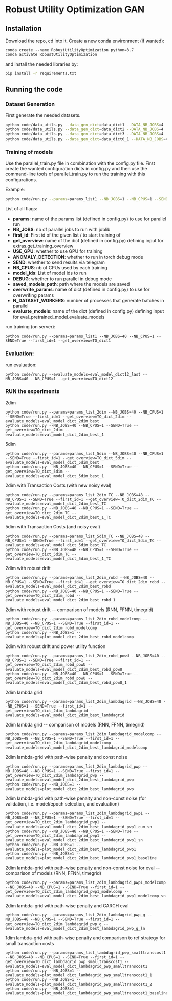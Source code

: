 # Robust Utility Optimization GAN


## Installation
Download the repo, cd into it. 
Create a new conda environment (if wanted): 
```shell
conda create --name RobustUtilityOptimization python=3.7
conda activate RobustUtilityOptimization
```
and install the needed libraries by:
```sh
pip install -r requirements.txt
```

## Running the code

### Dataset Generation
First generate the needed datasets.

```sh
python code/data_utils.py --data_gen_dict=data_dict1 --DATA_NB_JOBS=4
python code/data_utils.py --data_gen_dict=data_dict2 --DATA_NB_JOBS=4
python code/data_utils.py --data_gen_dict=data_dict3 --DATA_NB_JOBS=4
python code/data_utils.py --data_gen_dict=data_dict0_1 --DATA_NB_JOBS=4
```

### Training of models
Use the parallel_train.py file in combination with the config.py file. 
First create the wanted configuration dicts in config.py and then use the command-line 
tools of parallel_train.py to run the training with this configurations.

Example:
```sh
python code/run.py --params=params_list1 --NB_JOBS=1 --NB_CPUS=1 --SEND=True --first_id=1 --get_overview=TO_dict1
```

List of all flags:
- **params**: name of the params list (defined in config.py) to use for parallel run
- **NB_JOBS**: nb of parallel jobs to run with joblib
- **first_id**: First id of the given list / to start training of
- **get_overview**: name of the dict (defined in config.py) defining input for extras.get_training_overview
- **USE_GPU**: whether to use GPU for training
- **ANOMALY_DETECTION**: whether to run in torch debug mode
- **SEND**: whether to send results via telegram
- **NB_CPUS**: nb of CPUs used by each training
- **model_ids**: List of model ids to run
- **DEBUG**: whether to run parallel in debug mode
- **saved_models_path**: path where the models are saved
- **overwrite_params**: name of dict (defined in config.py) to use for overwriting params
- **N_DATASET_WORKERS**: number of processes that generate batches in parallel
- **evaluate_models**: name of the dict (defined in config.py) defining input for eval_pretrained_model.evaluate_models


run training (on server):
```shell
python code/run.py --params=params_list1 --NB_JOBS=40 --NB_CPUS=1 --SEND=True --first_id=1 --get_overview=TO_dict1
```

### Evaluation:

run evaluation:
```shell
python code/run.py --evaluate_models=eval_model_dict12_last --NB_JOBS=40 --NB_CPUS=1 --get_overview=TO_dict12
```

### RUN the experiments
2dim 
```shell
python code/run.py --params=params_list_2dim --NB_JOBS=40 --NB_CPUS=1 --SEND=True --first_id=1 --get_overview=TO_dict_2dim --evaluate_models=eval_model_dict_2dim_best
python code/run.py --NB_JOBS=40 --NB_CPUS=1 --SEND=True --get_overview=TO_dict_2dim --evaluate_models=eval_model_dict_2dim_best_1
```

5dim
```shell
python code/run.py --params=params_list_5dim --NB_JOBS=40 --NB_CPUS=1 --SEND=True --first_id=1 --get_overview=TO_dict_5dim --evaluate_models=eval_model_dict_5dim_best
python code/run.py --NB_JOBS=40 --NB_CPUS=1 --SEND=True --get_overview=TO_dict_5dim --evaluate_models=eval_model_dict_5dim_best_1
```

2dim with Transaction Costs (with new noisy eval)
```shell
python code/run.py --params=params_list_2dim_TC --NB_JOBS=48 --NB_CPUS=1 --SEND=True --first_id=1 --get_overview=TO_dict_2dim_TC --evaluate_models=eval_model_dict_2dim_best_TC
python code/run.py --NB_JOBS=48 --NB_CPUS=1 --SEND=True --get_overview=TO_dict_2dim_TC --evaluate_models=eval_model_dict_2dim_best_1_TC
```

5dim with Transaction Costs (and noisy eval)
```shell
python code/run.py --params=params_list_5dim_TC --NB_JOBS=48 --NB_CPUS=1 --SEND=True --first_id=1 --get_overview=TO_dict_5dim_TC --evaluate_models=eval_model_dict_5dim_best_TC
python code/run.py --NB_JOBS=48 --NB_CPUS=1 --SEND=True --get_overview=TO_dict_5dim_TC --evaluate_models=eval_model_dict_5dim_best_1_TC
```

2dim with robust drift
```shell
python code/run.py --params=params_list_2dim_robd --NB_JOBS=40 --NB_CPUS=1 --SEND=True --first_id=1 --get_overview=TO_dict_2dim_robd --evaluate_models=eval_model_dict_2dim_best_robd
python code/run.py --NB_JOBS=40 --NB_CPUS=1 --SEND=True --get_overview=TO_dict_2dim_robd --evaluate_models=eval_model_dict_2dim_best_robd_1
```

2dim with robust drift -- comparison of models (RNN, FFNN, timegrid)
```shell
python code/run.py --params=params_list_2dim_robd_modelcomp --NB_JOBS=40 --NB_CPUS=1 --SEND=True --first_id=1 --get_overview=TO_dict_2dim_robd_modelcomp
python code/run.py --NB_JOBS=1 --evaluate_models=plot_model_dict_2dim_best_robd_modelcomp
```

2dim with robust drift and power utility function
```shell
python code/run.py --params=params_list_2dim_robd_powU --NB_JOBS=40 --NB_CPUS=1 --SEND=True --first_id=1 --get_overview=TO_dict_2dim_robd_powU --evaluate_models=eval_model_dict_2dim_best_robd_powU
python code/run.py --NB_JOBS=40 --NB_CPUS=1 --SEND=True --get_overview=TO_dict_2dim_robd_powU --evaluate_models=eval_model_dict_2dim_best_robd_powU_1
```

2dim lambda grid
```shell
python code/run.py --params=params_list_2dim_lambdagrid --NB_JOBS=48 --NB_CPUS=1 --SEND=True --first_id=1 --get_overview=TO_dict_2dim_lambdagrid --evaluate_models=eval_model_dict_2dim_best_lambdagrid
```

2dim lambda grid -- comparison of models (RNN, FFNN, timegrid)
```shell
python code/run.py --params=params_list_2dim_lambdagrid_modelcomp --NB_JOBS=48 --NB_CPUS=1 --SEND=True --first_id=1 --get_overview=TO_dict_2dim_lambdagrid_modelcomp --evaluate_models=eval_model_dict_2dim_best_lambdagrid_modelcomp
```


2dim lambda-grid with path-wise penalty and const noise
```shell
python code/run.py --params=params_list_2dim_lambdagrid_pwp --NB_JOBS=48 --NB_CPUS=1 --SEND=True --first_id=1 --get_overview=TO_dict_2dim_lambdagrid_pwp --evaluate_models=eval_model_dict_2dim_best_lambdagrid_pwp
python code/run.py --NB_JOBS=1 --evaluate_models=plot_model_dict_2dim_best_lambdagrid_pwp
```

2dim lambda-grid with path-wise penalty and non-const noise (for validation, i.e. model/epoch selection, and evaluation)
```shell
python code/run.py --params=params_list_2dim_lambdagrid_pwp1 --NB_JOBS=48 --NB_CPUS=1 --SEND=True --first_id=1 --get_overview=TO_dict_2dim_lambdagrid_pwp1 --evaluate_models=eval_model_dict_2dim_best_lambdagrid_pwp1_cum_sn
python code/run.py --NB_JOBS=48 --NB_CPUS=1 --SEND=True --get_overview=TO_dict_2dim_lambdagrid_pwp1 --evaluate_models=eval_model_dict_2dim_best_lambdagrid_pwp1_sn
python code/run.py --NB_JOBS=1 --evaluate_models=plot_model_dict_2dim_best_lambdagrid_pwp1
python code/run.py --NB_JOBS=1 --evaluate_models=plot_model_dict_2dim_best_lambdagrid_pwp1_baseline
```

2dim lambda-grid with path-wise penalty and non-const noise for eval -- comparison of models (RNN, FFNN, timegrid)
```shell
python code/run.py --params=params_list_2dim_lambdagrid_pwp1_modelcomp --NB_JOBS=48 --NB_CPUS=1 --SEND=True --first_id=1 --get_overview=TO_dict_2dim_lambdagrid_pwp1_modelcomp --evaluate_models=eval_model_dict_2dim_best_lambdagrid_pwp1_modelcomp_sn
```


2dim lambda-grid with path-wise penalty and GARCH eval
```shell
python code/run.py --params=params_list_2dim_lambdagrid_pwp_g --NB_JOBS=48 --NB_CPUS=1 --SEND=True --first_id=1 --get_overview=TO_dict_2dim_lambdagrid_pwp_g --evaluate_models=eval_model_dict_2dim_best_lambdagrid_pwp_g_ln
```

1dim lambda-grid with path-wise penalty and comparison to ref strategy for small transaction costs
```shell
python code/run.py --params=params_list_lambdagrid_pwp_smalltranscost1 --NB_JOBS=48 --NB_CPUS=1 --SEND=True --first_id=1 --get_overview=TO_dict_lambdagrid_pwp_smalltranscost1 --evaluate_models=eval_model_dict_lambdagrid_pwp_smalltranscost1
python code/run.py --NB_JOBS=1 --evaluate_models=plot_model_dict_lambdagrid_pwp_smalltranscost1_1
python code/run.py --NB_JOBS=1 --evaluate_models=plot_model_dict_lambdagrid_pwp_smalltranscost1_2
python code/run.py --NB_JOBS=1 --evaluate_models=plot_model_dict_lambdagrid_pwp_smalltranscost1_baseline
```




